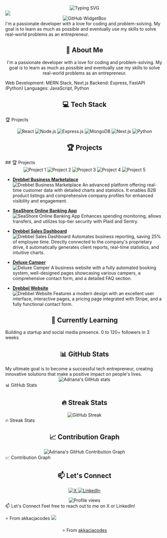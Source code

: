 <div align="center">
  <img src="https://readme-typing-svg.demolab.com?font=Fira+Code&size=32&duration=2800&pause=2000&color=A9FEF7&center=true&vCenter=true&width=940&lines=Hey%2C+I'm+Adriana+Sobota!+Welcome+to+my+Profile!" alt="Typing SVG" />
</div>


<img src="https://user-images.githubusercontent.com/73097560/115834477-dbab4500-a447-11eb-908a-139a6edaec5c.gif">


<div align="center">
  <img src="https://github-widgetbox.vercel.app/api/profile?username=akkacjacodes&data=followers,repositories,stars,commits&theme=nautilus" alt="GitHub WidgetBox" />
</div>
I'm a passionate developer with a love for coding and problem-solving. My goal is to learn as much as possible and eventually use my skills to solve real-world problems as an entrepreneur.

<h2 align="center">🚀 About Me</h2>

<p align="center">
  I'm a passionate developer with a love for coding and problem-solving. My goal is to learn as much as possible and eventually use my skills to solve real-world problems as an entrepreneur.
</p>
Web Development: MERN Stack, Next.js
Backend: Express, FastAPI (Python)
Languages: JavaScript, Python

<h2 align="center">💻 Tech Stack</h2>
🏆 Projects
<p align="center">
  <img src="https://img.shields.io/badge/React-20232A?style=for-the-badge&logo=react&logoColor=61DAFB" alt="React" />
  <img src="https://img.shields.io/badge/Node.js-43853D?style=for-the-badge&logo=node.js&logoColor=white" alt="Node.js" />
  <img src="https://img.shields.io/badge/Express.js-404D59?style=for-the-badge" alt="Express.js" />
  <img src="https://img.shields.io/badge/MongoDB-4EA94B?style=for-the-badge&logo=mongodb&logoColor=white" alt="MongoDB" />
  <img src="https://img.shields.io/badge/next.js-000000?style=for-the-badge&logo=next.js&logoColor=white" alt="Next.js" />
  <img src="https://img.shields.io/badge/Python-3776AB?style=for-the-badge&logo=python&logoColor=white" alt="Python" />

</p>

<h2 align="center">🏆 Projects</h2>
## 🏆 Projects

<div align="center">
  <img src="https://adriana-professional-web-portfolio-akkacjacodes-projects.vercel.app/public/dreebbel.png" alt="Project 1" />
  <img src="https://adriana-professional-web-portfolio-akkacjacodes-projects.vercel.app/assets/SeaShore.png" alt="Project 2" />
  <img src="https://adriana-professional-web-portfolio-akkacjacodes-projects.vercel.app/assets/drebbel-dashboard.png" alt="Project 3" />
  <img src="https://adriana-professional-web-portfolio-akkacjacodes-projects.vercel.app/assets/Deluxe-camper.png" alt="Project 4" />
  <img src="https://adriana-professional-web-portfolio-akkacjacodes-projects.vercel.app/assets/Project-10.png" alt="Project 5" />
</div>

- **[Drebbel Business Marketplace](https://marketplace.drebbel.eu/)**  
  <img src="https://adriana-professional-web-portfolio-akkacjacodes-projects.vercel.app/assets/dreebbel.png" alt="Drebbel Business Marketplace" />
  An advanced platform offering real-time customer data with detailed charts and statistics. It enables B2B product listings and comprehensive company profiles for enhanced visibility and engagement.

- **[SeaShore Online Banking App](https://banking-app-1-git-main-akkacjacodes-projects.vercel.app/sign-in)**  
  <img src="https://adriana-professional-web-portfolio-akkacjacodes-projects.vercel.app/assets/SeaShore.png" alt="SeaShore Online Banking App" />
  Enhances spending monitoring, allows transfers, and utilizes top-tier security with Plaid and Sentry.

- **[Drebbel Sales Dashboard](https://dashboard.drebbel.eu/)**  
  <img src="https://adriana-professional-web-portfolio-akkacjacodes-projects.vercel.app/assets/drebbel-dashboard.png" alt="Drebbel Sales Dashboard" />
  Automates business reporting, saving 25% of employee time. Directly connected to the company's proprietary drive, it automatically generates client reports, real-time statistics, and intuitive charts.

- **[Deluxe Camper](https://deluxecamper.pl/)**  
  <img src="https://adriana-professional-web-portfolio-akkacjacodes-projects.vercel.app/assets/Deluxe-camper.png" alt="Deluxe Camper" />
  A business website with a fully automated booking system, well-designed pages showcasing various campers, a comprehensive contact form, and a detailed FAQ section.

- **[Drebbel Website](https://deluxecamper.pl/)**  
  <img src="https://adriana-professional-web-portfolio-akkacjacodes-projects.vercel.app/assets/Project-10.png" alt="Drebbel Website" />
  Features a modern design with an excellent user interface, interactive pages, a pricing page integrated with Stripe, and a fully functional contact form.



<h2 align="center">🌱 Currently Learning</h2>


Building a startup and social media presence. 0 to 120+ followers in 3 weeks


<h2 align="center">📊 GitHub Stats</h2>
My ultimate goal is to become a successful tech entrepreneur, creating innovative solutions that make a positive impact on people's lives.

<div align="center">
  <img src="https://github-readme-stats.vercel.app/api?username=akkacjacodes&show_icons=true&theme=radical" alt="Adriana's GitHub stats" />
</div>
📊 GitHub Stats
<h2 align="center">🔥 Streak Stats</h2>

<div align="center">
  <img src="https://github-readme-streak-stats.herokuapp.com/?user=akkacjacodes&theme=radical" alt="GitHub Streak" />
</div>
🔥 Streak Stats
<h2 align="center">📈 Contribution Graph</h2>

<div align="center">
  <img src="https://github-profile-summary-cards.vercel.app/api/cards/profile-details?username=akkacjacodes&theme=radical" alt="Adriana's GitHub Contribution Graph" />
</div>
📈 Contribution Graph
<h2 align="center">📫 Let's Connect</h2>

<p align="center">
  <a href="https://x.com/adrianacode" target="_blank">
    <img src="https://img.shields.io/badge/X-1DA1F2?style=for-the-badge&logo=x&logoColor=white" alt="X" />
  </a>
  <a href="https://www.linkedin.com/in/adriana-sobota/" target="_blank">
    <img src="https://img.shields.io/badge/LinkedIn-0077B5?style=for-the-badge&logo=linkedin&logoColor=white" alt="LinkedIn" />
  </a>
</p>
<div align="center">
  <img src="https://komarev.com/ghpvc/?username=akkacjacodes&style=flat-square&color=blue" alt="Profile views" />
</div>
📫 Let's Connect
Feel free to reach out to me on X or LinkedIn!

⭐️ From akkacjacodes
<img src="https://user-images.githubusercontent.com/73097560/115834477-dbab4500-a447-11eb-908a-139a6edaec5c.gif">

<div align="center">
  ⭐️ From <a href="https://github.com/akkacjacodes">akkacjacodes</a>
</div>
